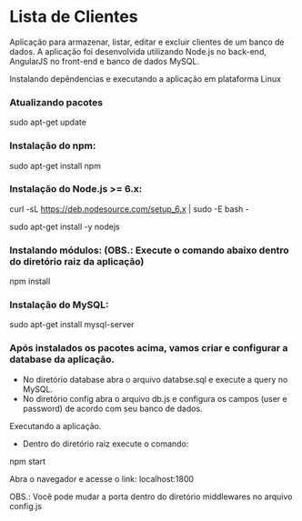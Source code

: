 # Lista de Clientes

Aplicação para armazenar, listar, editar e excluir clientes de um banco de dados. A aplicação foi desenvolvida utilizando Node.js no back-end, AngularJS no front-end e banco de dados MySQL.

Instalando depêndencias e executando a aplicação em plataforma Linux

### Atualizando pacotes
sudo apt-get update
  
### Instalação do npm: 
sudo apt-get install npm

### Instalação do Node.js >= 6.x:
curl -sL https://deb.nodesource.com/setup_6.x | sudo -E bash -

sudo apt-get install -y nodejs
  
### Instalando módulos: (OBS.: Execute o comando abaixo dentro do diretório raiz da aplicação)
npm install
  
### Instalação do MySQL:
sudo apt-get install mysql-server
  
### Após instalados os pacotes acima, vamos criar e configurar a database da aplicação.
- No diretório database abra o arquivo databse.sql e execute a query no MySQL.
- No diretório config abra o arquivo db.js e configura os campos (user e password) de acordo com seu banco de dados.

Executando a aplicação.
- Dentro do diretório raiz execute o comando:

npm start
  
Abra o navegador e acesse o link: localhost:1800

OBS.: Você pode mudar a porta dentro do diretório middlewares no arquivo config.js

